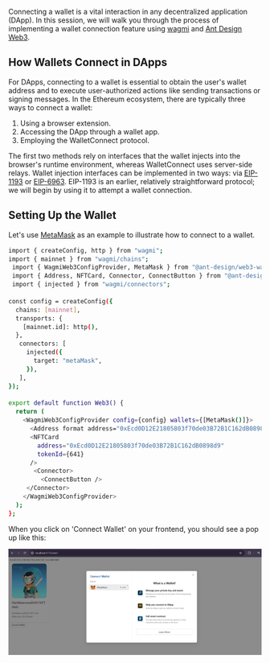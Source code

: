 Connecting a wallet is a vital interaction in any decentralized application (DApp). In this session, we will walk you through the process of implementing a wallet connection feature using [wagmi](https://wagmi.sh) and [Ant Design Web3](https://web3.ant.design).

## How Wallets Connect in DApps

For DApps, connecting to a wallet is essential to obtain the user's wallet address and to execute user-authorized actions like sending transactions or signing messages. In the Ethereum ecosystem, there are typically three ways to connect a wallet:

1. Using a browser extension.
2. Accessing the DApp through a wallet app.
3. Employing the WalletConnect protocol.

The first two methods rely on interfaces that the wallet injects into the browser's runtime environment, whereas WalletConnect uses server-side relays. Wallet injection interfaces can be implemented in two ways: via [EIP-1193](https://eips.ethereum.org/EIPS/eip-1193) or [EIP-6963](https://eips.ethereum.org/EIPS/eip-6963). EIP-1193 is an earlier, relatively straightforward protocol; we will begin by using it to attempt a wallet connection.

## Setting Up the Wallet

Let's use [MetaMask](https://metamask.io/) as an example to illustrate how to connect to a wallet.

```bash
import { createConfig, http } from "wagmi";
import { mainnet } from "wagmi/chains";
 import { WagmiWeb3ConfigProvider, MetaMask } from "@ant-design/web3-wagmi";
 import { Address, NFTCard, Connector, ConnectButton } from "@ant-design/web3";
 import { injected } from "wagmi/connectors";

const config = createConfig({
  chains: [mainnet],
  transports: {
    [mainnet.id]: http(),
  },
   connectors: [
     injected({
       target: "metaMask",
     }),
   ],
});

export default function Web3() {
  return (
    <WagmiWeb3ConfigProvider config={config} wallets={[MetaMask()]}>
      <Address format address="0xEcd0D12E21805803f70de03B72B1C162dB0898d9" />
      <NFTCard
        address="0xEcd0D12E21805803f70de03B72B1C162dB0898d9"
        tokenId={641}
      />
       <Connector>
         <ConnectButton />
     </Connector>
    </WagmiWeb3ConfigProvider>
  );
};
```
When you click on 'Connect Wallet' on your frontend, you should see a pop up like this:

![](./img/connect.png)
